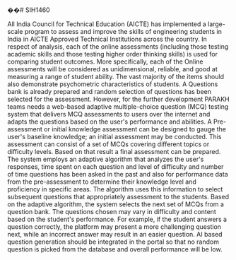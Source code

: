 ��#   S I H 1 4 6 0 
	
All India Council for Technical Education (AICTE) has implemented a large-scale program to assess and improve the skills of engineering students in India in AICTE Approved Technical Institutions across the country. In respect of analysis, each of the online assessments (including those testing academic skills and those testing higher order thinking skills) is used for comparing student outcomes. More specifically, each of the Online assessments will be considered as unidimensional, reliable, and good at measuring a range of student ability. The vast majority of the items should also demonstrate psychometric characteristics of students. A Questions bank is already prepared and random selection of questions has been selected for the assessment. However, for the further development PARAKH teams needs a web-based adaptive multiple-choice question (MCQ) testing system that delivers MCQ assessments to users over the internet and adapts the questions based on the user's performance and abilities. A Pre-assessment or initial knowledge assessment can be designed to gauge the user's baseline knowledge; an initial assessment may be conducted. This assessment can consist of a set of MCQs covering different topics or difficulty levels. Based on that result a final assessment can be prepared. The system employs an adaptive algorithm that analyzes the user's responses, time spent on each question and level of difficulty and number of time questions has been asked in the past and also for performance data from the pre-assessment to determine their knowledge level and proficiency in specific areas. The algorithm uses this information to select subsequent questions that appropriately assessment to the students. Based on the adaptive algorithm, the system selects the next set of MCQs from a question bank. The questions chosen may vary in difficulty and content based on the student's performance. For example, if the student answers a question correctly, the platform may present a more challenging question next, while an incorrect answer may result in an easier question. AI based question generation should be integrated in the portal so that no random question is picked from the database and overall performance will be low.
 
 
